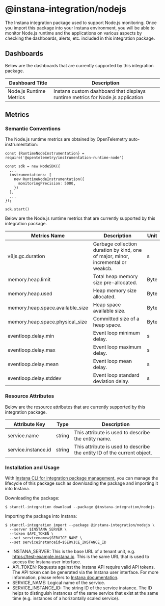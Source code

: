 # @instana-integration/nodejs

The Instana integration package used to support Node.js monitoring. Once you import this package into your Instana environment, you will be able to monitor Node.js runtime and the applications on various aspects by checking the dashboards, alerts, etc. included in this integration package.

## Dashboards

Below are the dashboards that are currently supported by this integration package.

| Dashboard Title    | Description                    |    
|----------------------------|-----------------------|
| Node.js Runtime Metrics   | Instana custom dashboard that displays runtime metrics for Node.js application |

## Metrics

### Semantic Conventions

The Node.js runtime metrics are obtained by OpenTelemetry auto-instrumentation:

```
const {RuntimeNodeInstrumentation} = require('@opentelemetry/instrumentation-runtime-node')

const sdk = new NodeSDK({
  ...
  instrumentations: [
    new RuntimeNodeInstrumentation({
      monitoringPrecision: 5000,
    })
  ],
  ...
});

sdk.start()
```

Below are the Node.js runtime metrics that are currently supported by this integration package.

| Metrics Name               | Description                   | Unit   | 
|----------------------------|-------------------------------|--------|
| v8js.gc.duration   | Garbage collection duration by kind, one of major, minor, incremental or weakcb.            | s |
| memory.heap.limit  | Total heap memory size pre-allocated. | Byte |
| memory.heap.used  | Heap memory size allocated. | Byte |
| memory.heap.space.available_size  | Heap space available size. | Byte |
| memory.heap.space.physical_size  | Committed size of a heap space. | Byte |
| eventloop.delay.min  | Event loop minimum delay. | s |
| eventloop.delay.max  | Event loop maximum delay. | s |
| eventloop.delay.mean  | Event loop mean delay.   | s |
| eventloop.delay.stddev  | Event loop standard deviation delay. | s |


### Resource Attributes

Below are the resource attributes that are currently supported by this integration package.

| Attribute Key              | Type |  Description           | 
|----------------------------|-------|------------------------|
| service.name               | string  | This attribute is used to describe the entity name.    |
| service.instance.id        | string  | This attribute is used to describe the entity ID of the current object.  |

### Installation and Usage

With [Instana CLI for integration package management](https://github.com/instana/observability-as-code?tab=readme-ov-file#instana-cli-for-integration-package-management), you can manage the lifecycle of this package such as downloading the package and importing it into Instana.

Downloading the package:

```shell
$ stanctl-integration download --package @instana-integration/nodejs
```

Importing the package into Instana:

```shell
$ stanctl-integration import --package @instana-integration/nodejs \
  --server $INSTANA_SERVER \
  --token $API_TOKEN \
  --set servicename=$SERVICE_NAME \
  --set serviceinstanceid=$SERVICE_INSTANCE_ID
```

- INSTANA_SERVER: This is the base URL of a tenant unit, e.g. https://test-example.instana.io. This is the same URL that is used to access the Instana user interface.
- API_TOKEN: Requests against the Instana API require valid API tokens. The API token can be generated via the Instana user interface. For more information, please refers to [Instana documentation](https://www.ibm.com/docs/en/instana-observability/current?topic=apis-instana-rest-api#usage-of-api-token).
- SERVICE_NAME: Logical name of the service.
- SERVICE_INSTANCE_ID: The string ID of the service instance. The ID helps to distinguish instances of the same service that exist at the same time (e.g. instances of a horizontally scaled service).
